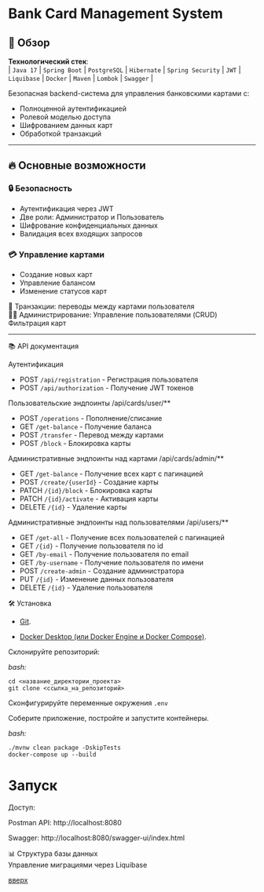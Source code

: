 # Bank Card Management System

<a id="anchor"></a>

## 📌 Обзор

**Технологический стек**:  
| `Java 17` | `Spring Boot` | `PostgreSQL` | `Hibernate` | 
`Spring Security` | `JWT` | `Liquibase` | `Docker` | 
`Maven` | `Lombok` | `Swagger` |

Безопасная backend-система для управления банковскими картами с:
- Полноценной аутентификацией
- Ролевой моделью доступа
- Шифрованием данных карт
- Обработкой транзакций

---

## 🔥 Основные возможности

### 🔒 Безопасность
- Аутентификация через JWT
- Две роли: Администратор и Пользователь
- Шифрование конфиденциальных данных
- Валидация всех входящих запросов

### 💳 Управление картами

* Создание новых карт
* Управление балансом
* Изменение статусов карт

💸 Транзакции: переводы между картами пользователя  
👨‍💻 Администрирование: Управление пользователями (CRUD)  
Фильтрация карт

---

📚 API документация

Аутентификация

* POST	`/api/registration` - Регистрация пользователя
* POST	`/api/authorization` - Получение JWT токенов

Пользовательские эндпоинты /api/cards/user/**

* POST `/operations` - Пополнение/списание
* GET `/get-balance` - Получение баланса
* POST `/transfer` - Перевод между картами
* POST `/block` - Блокировка карты

Административные эндпоинты над картами /api/cards/admin/**

* GET `/get-balance` - Получение всех карт с пагинацией
* POST `/create/{userId}` - Создание карты
* PATCH `/{id}/block` - Блокировка карты
* PATCH `/{id}/activate` - Активация карты
* DELETE `/{id}` - Удаление карты

Административные эндпоинты над пользователями /api/users/**

* GET `/get-all` - Получение всех пользователей с пагинацией
* GET `/{id}` - Получение пользователя по id
* GET `/by-email` - Получение пользователя по email
* GET `/by-username` - Получение пользователя по имени
* POST `/create-admin` - Создание администратора
* PUT `/{id}` - Изменение данных пользователя
* DELETE `/{id}` - Удаление пользователя

🛠️ Установка  

* [Git]( https://git-scm.com/downloads).

* [Docker Desktop (или Docker Engine и Docker Compose)](https://www.docker.com/products/docker-desktop/).

Склонируйте репозиторий:

_bash:_
```
cd <название_директории_проекта>
git clone <ссылка_на_репозиторий>
```
Сконфигурируйте переменные окружения `.env`

Соберите приложение, постройте и запустите контейнеры.  

_bash:_
```
./mvnw clean package -DskipTests
docker-compose up --build
```

# Запуск

Доступ:

Postman API: http://localhost:8080

Swagger: http://localhost:8080/swagger-ui/index.html


📊 Структура базы данных  
Управление миграциями через Liquibase

[вверх](#anchor)